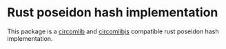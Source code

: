 # Rust poseidon hash implementation

This package is a [circomlib](https://github.com/iden3/circomlib/) and [circomlibjs](https://github.com/iden3/circomlibjs) compatible rust poseidon hash implementation.
